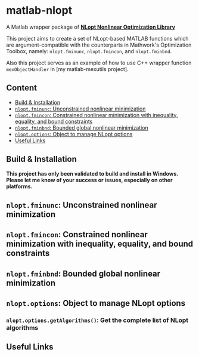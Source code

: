 # matlab-nlopt

A Matlab wrapper package of [**NLopt Nonlinear Optimization Library**](https://github.com/stevengj/nlopt)

This project aims to create a set of NLopt-based MATLAB functions which are argument-compatible with the counterparts in Mathwork's Optimization Toolbox, namely: `nlopt.fminunc`, `nlopt.fmincon`, and `nlopt.fminbnd`.

Also this project serves as an example of how to use C++ wrapper function `mexObjectHandler` in [my matlab-mexutils project].

## Content
* [Build & Installation](build_installation)
* [`nlopt.fminunc`: Unconstrained nonlinear minimization](nloptfminunc_unconstrained_nonlinear_minimization)
* [`nlopt.fmincon`: Constrained nonlinear minimization with inequality, equality, and bound constraints](nloptfmincon_constrained_nonlinear_minimization_with_inequality_equality_and_bound_constraints)
* [`nlopt.fminbnd`: Bounded global nonlinear minimization](nloptfminbnd_bounded_global_nonlinear_minimization)
* [`nlopt.options`: Object to manage NLopt options](nloptoptions_object_to_manage_nlopt_options)
* [Useful Links](useful_links)

## Build & Installation

**This project has only been validated to build and install in Windows. Please let me know of your success or issues, especially on other platforms.**


## `nlopt.fminunc`: Unconstrained nonlinear minimization

## `nlopt.fmincon`: Constrained nonlinear minimization with inequality, equality, and bound constraints

## `nlopt.fminbnd`: Bounded global nonlinear minimization

## `nlopt.options`: Object to manage NLopt options

### `nlopt.options.getAlgorithms()`: Get the complete list of NLopt algorithms

## Useful Links
